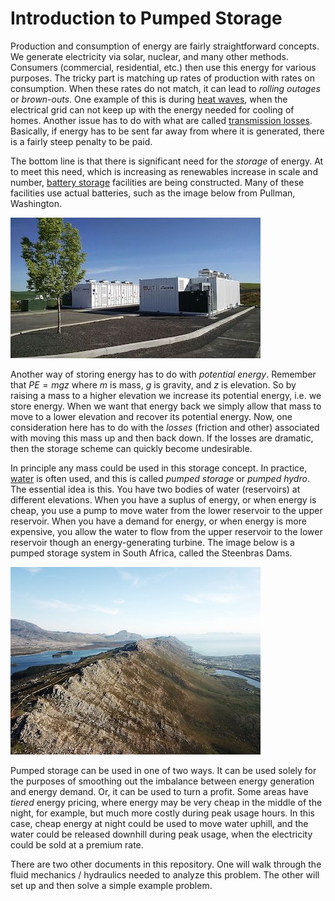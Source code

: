 # Introduction to Pumped Storage
Production and consumption of energy are fairly straightforward concepts. We generate electricity via solar, nuclear, and many other methods. Consumers (commercial, residential, etc.) then use this energy for various purposes. The tricky part is matching up rates of production with rates on consumption. When these rates do not match, it can lead to *rolling outages* or *brown-outs*. One example of this is during [heat waves](https://www.npr.org/2022/09/07/1121427449/an-intense-heat-wave-in-california-is-stressing-the-states-power-grid), when the electrical grid can not keep up with the energy needed for cooling of homes. Another issue has to do with what are called [transmission losses](https://www.eia.gov/tools/faqs/faq.php?id=105&t=3). Basically, if energy has to be sent far away from where it is generated, there is a fairly steep penalty to be paid.  

The bottom line is that there is significant need for the *storage* of energy. At to meet this need, which is increasing as renewables increase in scale and number, [battery storage](https://e360.yale.edu/features/in-boost-for-renewables-grid-scale-battery-storage-is-on-the-rise) facilities are being constructed. Many of these facilities use actual batteries, such as the image below from Pullman, Washington.

![battery storage](/figures/battery.jpg)

Another way of storing energy has to do with *potential energy*. Remember that $PE = mgz$ where $m$ is mass, $g$ is gravity, and $z$ is elevation. So by raising a mass to a higher elevation we increase its potential energy, i.e. we store energy. When we want that energy back we simply allow that mass to move to a lower elevation and recover its potential energy. Now, one consideration here has to do with the *losses* (friction and other) associated with moving this mass up and then back down. If the losses are dramatic, then the storage scheme can quickly become undesirable.

In principle any mass could be used in this storage concept. In practice, [water](https://www.npr.org/2022/10/14/1126523766/water-batteries-could-store-solar-and-wind-power-for-when-its-needed) is often used, and this is called *pumped storage* or *pumped hydro*. The essential idea is this. You have two bodies of water (reservoirs) at different elevations. When you have a suplus of energy, or when energy is cheap, you use a pump to move water from the lower reservoir to the upper reservoir. When you have a demand for energy, or when energy is more expensive, you allow the water to flow from the upper reservoir to the lower reservoir though an energy-generating turbine. The image below is a pumped storage system in South Africa, called the Steenbras Dams.

![battery storage](/figures/steenbras.jpg)

Pumped storage can be used in one of two ways. It can be used solely for the purposes of smoothing out the imbalance between energy generation and energy demand. Or, it can be used to turn a profit. Some areas have *tiered* energy pricing, where energy may be very cheap in the middle of the night, for example, but much more costly during peak usage hours. In this case, cheap energy at night could be used to move water uphill, and the water could be released downhill during peak usage, when the electricity could be sold at a premium rate.

There are two other documents in this repository. One will walk through the fluid mechanics / hydraulics needed to analyze this problem. The other will set up and then solve a simple example problem.
